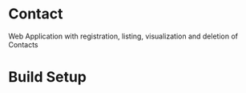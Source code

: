 # Contact
Web Application with registration, listing, visualization and deletion of Contacts

# Build Setup
